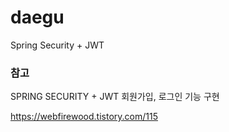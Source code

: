 # daegu
Spring Security + JWT

### 참고
SPRING SECURITY + JWT 회원가입, 로그인 기능 구현

https://webfirewood.tistory.com/115
